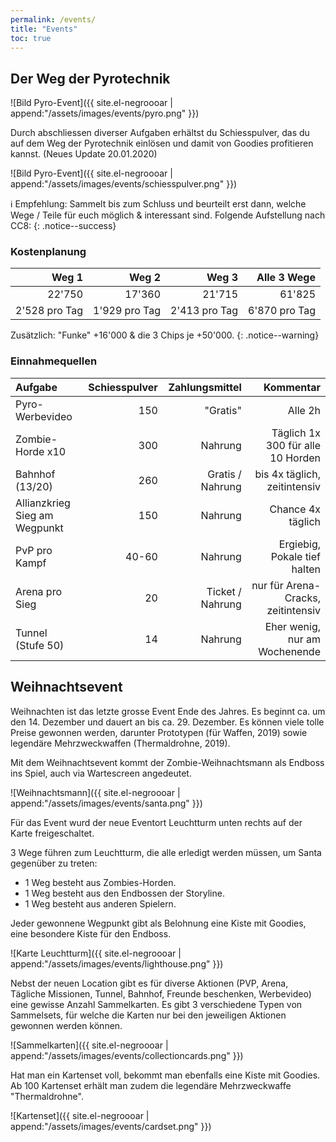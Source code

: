 ```yaml
---
permalink: /events/
title: "Events"
toc: true
---
```

## Der Weg der Pyrotechnik

![Bild Pyro-Event]({{ site.el-negroooar | append:"/assets/images/events/pyro.png" }})

Durch abschliessen diverser Aufgaben erhältst du Schiesspulver, das du auf dem Weg der Pyrotechnik einlösen und damit von Goodies profitieren kannst. (Neues Update 20.01.2020)

![Bild Pyro-Event]({{ site.el-negroooar | append:"/assets/images/events/schiesspulver.png" }})

 :information_source: Empfehlung: Sammelt bis zum Schluss und beurteilt erst dann, welche Wege / Teile für euch möglich & interessant sind. Folgende Aufstellung nach CC8:
{: .notice--success}

### Kostenplanung

| Weg 1| Weg 2 | Weg 3 | Alle 3 Wege |
|---------------------:| ----------------:| ---------------------:| ------------------:|
| 22'750                 |            17'360   |                   21'715 |          61'825 |
| 2'528 pro Tag                 |            1'929 pro Tag   |                   2'413 pro Tag |          6'870 pro Tag |

Zusätzlich: "Funke" +16'000 & die 3 Chips je +50'000.
{: .notice--warning}

### Einnahmequellen

| Aufgabe| Schiesspulver | Zahlungsmittel | Kommentar |
|:----------------------| ----------------:| ---------------------:| ------------------:|
| Pyro-Werbevideo         |            150   |                   "Gratis" |          Alle 2h |
| Zombie-Horde x10         |            300   |                   Nahrung |          Täglich 1x 300 für alle 10 Horden |
| Bahnhof (13/20)         |            260   |                   Gratis / Nahrung |          bis 4x täglich, zeitintensiv |
| Allianzkrieg Sieg am Wegpunkt        |            150   |                   Nahrung |          Chance 4x täglich |
| PvP pro Kampf         |            40-60   |                   Nahrung |          Ergiebig, Pokale tief halten |
| Arena pro Sieg         |            20   |                   Ticket / Nahrung |          nur für Arena-Cracks, zeitintensiv |
| Tunnel (Stufe 50)         |            14   |                   Nahrung |          Eher wenig, nur am Wochenende |


## Weihnachtsevent

Weihnachten ist das letzte grosse Event Ende des Jahres. Es beginnt ca. um den 14. Dezember und dauert an bis ca. 29. Dezember.
Es können viele tolle Preise gewonnen werden, darunter Prototypen (für Waffen, 2019) sowie legendäre Mehrzweckwaffen (Thermaldrohne, 2019).

Mit dem Weihnachtsevent kommt der Zombie-Weihnachtsmann als Endboss ins Spiel, auch via Wartescreen angedeutet.

![Weihnachtsmann]({{ site.el-negroooar | append:"/assets/images/events/santa.png" }})

Für das Event wurd der neue Eventort Leuchtturm unten rechts auf der Karte freigeschaltet. 

3 Wege führen zum Leuchtturm, die alle erledigt werden müssen, um Santa gegenüber zu treten:  
* 1 Weg besteht aus Zombies-Horden.  
* 1 Weg besteht aus den Endbossen der Storyline.  
* 1 Weg besteht aus anderen Spielern.   

Jeder gewonnene Wegpunkt gibt als Belohnung eine Kiste mit Goodies, eine besondere Kiste für den Endboss.

![Karte Leuchtturm]({{ site.el-negroooar | append:"/assets/images/events/lighthouse.png" }})

Nebst der neuen Location gibt es für diverse Aktionen (PVP, Arena, Tägliche Missionen, Tunnel, Bahnhof, Freunde beschenken, Werbevideo) eine gewisse Anzahl Sammelkarten. Es gibt 3 verschiedene Typen von Sammelsets, für welche die Karten nur bei den jeweiligen Aktionen gewonnen werden können.

![Sammelkarten]({{ site.el-negroooar | append:"/assets/images/events/collectioncards.png" }})

Hat man ein Kartenset voll, bekommt man ebenfalls eine Kiste mit Goodies. Ab 100 Kartenset erhält man zudem die legendäre Mehrzweckwaffe "Thermaldrohne".

![Kartenset]({{ site.el-negroooar | append:"/assets/images/events/cardset.png" }})